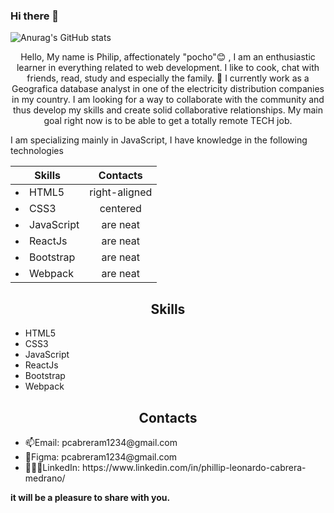 ### Hi there 👋

<!--
**pcabreram1234/pcabreram1234** is a ✨ _special_ ✨ repository because its `README.md` (this file) appears on your GitHub profile.

Here are some ideas to get you started:

- 🔭 I’m currently working on ...
- 🌱 I’m currently learning ...
- 👯 I’m looking to collaborate on ...
- 🤔 I’m looking for help with ...
- 💬 Ask me about ...
- 📫 How to reach me: ...
- 😄 Pronouns: ...
- ⚡ Fun fact: ...
-->

![Anurag's GitHub stats](https://github-readme-stats.vercel.app/api?username=pcabreram1234&show_icons=true&theme=dark)

<p align="center">Hello, My name is Philip, affectionately "pocho"😊 , I am an enthusiastic learner in everything related to web development. I like to cook, chat with friends, read, study and especially the family. 🔭 I currently work as a Geografica database analyst in one of the electricity distribution companies in my country. I am looking for a way to collaborate with the community and thus develop my skills and create solid collaborative relationships. My main goal right now is to be able to get a totally remote TECH job.<p/>

I am specializing mainly in JavaScript, I have knowledge in the following technologies </br>

| Skills        | Contacts      |
| ------------- |:-------------:|
|   <li>HTML5</li>     | right-aligned |
|   <li>CSS3</li>     | centered      | 
|   <li>JavaScript</li> | are neat      |
|   <li>ReactJs</li> | are neat      |
|  <li>Bootstrap</li> | are neat      |
| <li>Webpack</li> | are neat      |

<h2 align="center">
Skills
</h2>
<ul>
  <li>HTML5</li>
  <li>CSS3</li>
  <li>JavaScript</li>
  <li>ReactJs</li>
  <li>Bootstrap</li>
  <li>Webpack</li>
</ul>

<h2 align="center">
Contacts
</h2>

<ul>
  <li>📫Email: pcabreram1234@gmail.com</li>
  <li>🎨Figma: pcabreram1234@gmail.com</li>
  <li>👩🏽‍✈️LinkedIn: https://www.linkedin.com/in/phillip-leonardo-cabrera-medrano/</li>
</ul>

**it will be a pleasure to share with you.**

